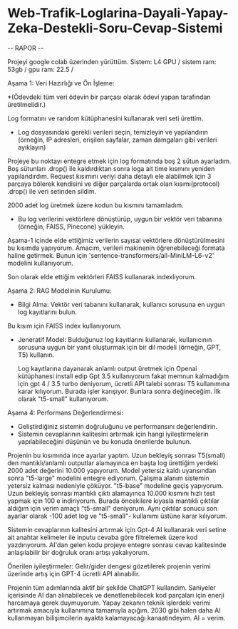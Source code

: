 # Web-Trafik-Loglarina-Dayali-Yapay-Zeka-Destekli-Soru-Cevap-Sistemi


-- RAPOR --

Projeyi google colab üzerinden yürüttüm. Sistem: L4 GPU / sistem ram: 53gb / gpu ram: 22.5 / 



Aşama 1: Veri Hazırlığı ve Ön İşleme:

*(Ödevdeki tüm veri ödevin bir parçası olarak ödevi yapan tarafından üretilmelidir.)

Log formatını ve random kütüphanesini kullanarak veri seti ürettim.

* Log dosyasındaki gerekli verileri seçin, temizleyin ve yapılandırın (örneğin, IP adresleri, erişilen sayfalar, zaman damgaları gibi verileri ayıklayın)
  
Projeye bu noktayı entegre etmek için log formatında boş 2 sütun ayarladım. Boş sütunları .drop() ile kaldırdıktan sonra loga ait time kısmını yeniden yapılandırdım. Request kısımını veriyi daha detaylı ele alabilmek için 3 parçaya bölerek kendisini ve diğer parçalarda ortak olan kısımı(protocol) .drop() ile veri setinden sildim.

2000 adet log üretmek üzere kodun bu kısmını tamamladım.

* Bu log verilerini vektörlere dönüştürüp, uygun bir vektör veri tabanına (örneğin, FAISS, Pinecone) yükleyin.
  
Aşama-1 içinde elde ettiğimiz verilerin sayısal vektörlere dönüştürülmesini bu kısımda yapıyorum. Amacım, verileri  makinenin öğrenebileceği formata haline getirmek. Bunun için 'sentence-transformers/all-MiniLM-L6-v2' modelini kullanıyorum.

Son olarak elde ettiğim vektörleri FAISS kullanarak indexliyorum.



Aşama 2: RAG Modelinin Kurulumu:

* Bilgi Alma: Vektör veri tabanını kullanarak, kullanıcı sorusuna en uygun log kayıtlarını bulun.
  
Bu kısım için FAISS index kullanıyorum.

* Jeneratif Model: Bulduğunuz log kayıtlarını kullanarak, kullanıcının sorusuna uygun bir yanıt oluşturmak için bir dil modeli (örneğin, GPT, T5) kullanın.
  
  Log kayıtlarına dayanarak anlamlı output üretmek için Openai kütüphanesi install edip Gpt 3.5 kullanıyorum fakat memnun kalmadığım için gpt 4 / 3.5 turbo deniyorum, ücretli API talebi sonrası T5 kullanımına karar kılıyorum. Burada işler karışıyor. Bunlara sonra değineceğim. İlk olarak "t5-small" kullanıyorum.



Aşama 4: Performans Değerlendirmesi:

* Geliştirdiğiniz sistemin doğruluğunu ve performansını değerlendirin.
* Sistemin cevaplarının kalitesini artırmak için hangi iyileştirmelerin yapılabileceğini düşünün ve bu konuda önerilerde bulunun.

Projenin bu kısımında ince ayarlar yaptım. Uzun bekleyiş sonrası T5(small) den mantıklı/anlamlı outputlar alamayınca en başta log ürettiğim yerdeki 2000 adet değerini 10.000 yapıyorum.  Model yetersiz kaldı uyarısından sonra "t5-large" modelini entegre ediyorum. Çalışma alanım sistemin yetersiz kalması nedeniyle çöküyor. "t5-base" modeline geçiş yapıyorum. Uzun bekleyiş sonrası mantıklı çıktı alamayınca 10.000 kısmını hızlı test yapmak için 100 e indiriyorum. Burada öncekilere kıyasla mantıklı çıktılar aldığım için verim amaçlı "t5-small" deniyorum. Aynı çıktılar sonucu son ayarlar olarak -100 adet log ve "t5-small"- kullanımı üstüne karar kılıyorum. 

Sistemin cevaplarının kalitesini artırmak için Gpt-4 AI kullanarak veri setine ait anahtar kelimeler ile inputu cevaba göre filtrelemek üzere kod yazdırıyorum. AI'dan gelen kodu projeye entegre sonrası cevap kalitesinde anlaşılabilir bir doğruluk oranı artışı yakalıyorum. 

Önerilen iyileştirmeler: Gelir/gider dengesi gözetilerek projenin verimi üzerinde artış için GPT-4 ücretli API alınabilir.



Projenin tüm adımlarında aktif bir şekilde ChatGPT kullandım. Saniyeler içerisinde AI dan alınabilecek ve denetlenebilecek kod parçaları için enerji harcamaya gerek duymuyorum. Yapay zekanın teknik işlerdeki verimi artırmak amacıyla kullanımına tamamıyla açığım. 2030 gibi halen daha AI kullanmayan bilişimcilerin ayakta kalamayacağı kanaatindeyim. AI = verim.








